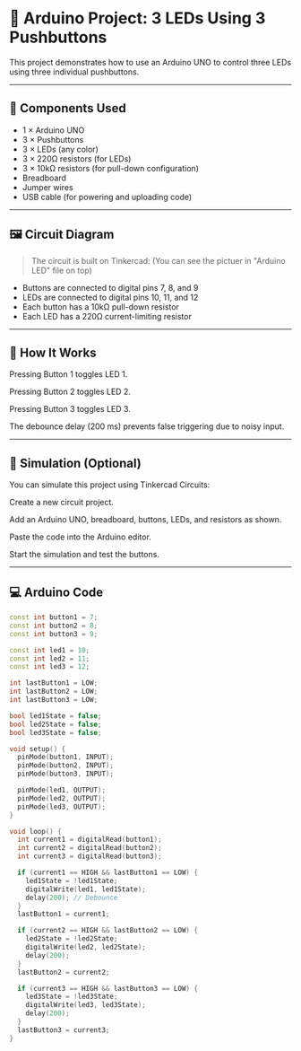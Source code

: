 # 🔘 Arduino Project: 3 LEDs Using 3 Pushbuttons

This project demonstrates how to use an Arduino UNO to control three LEDs using three individual pushbuttons.

---

## 🧰 Components Used

- 1 × Arduino UNO
- 3 × Pushbuttons
- 3 × LEDs (any color)
- 3 × 220Ω resistors (for LEDs)
- 3 × 10kΩ resistors (for pull-down configuration)
- Breadboard
- Jumper wires
- USB cable (for powering and uploading code)

---

## 🖼️ Circuit Diagram

> The circuit is built on Tinkercad: (You can see the pictuer in "Arduino LED" file on top)

- Buttons are connected to digital pins 7, 8, and 9
- LEDs are connected to digital pins 10, 11, and 12
- Each button has a 10kΩ pull-down resistor
- Each LED has a 220Ω current-limiting resistor


---

## 🚀 How It Works
Pressing Button 1 toggles LED 1.

Pressing Button 2 toggles LED 2.

Pressing Button 3 toggles LED 3.

The debounce delay (200 ms) prevents false triggering due to noisy input.

---

## 🧪 Simulation (Optional)
You can simulate this project using Tinkercad Circuits:

Create a new circuit project.

Add an Arduino UNO, breadboard, buttons, LEDs, and resistors as shown.

Paste the code into the Arduino editor.

Start the simulation and test the buttons.

---

## 💻 Arduino Code

```cpp
const int button1 = 7;
const int button2 = 8;
const int button3 = 9;

const int led1 = 10;
const int led2 = 11;
const int led3 = 12;

int lastButton1 = LOW;
int lastButton2 = LOW;
int lastButton3 = LOW;

bool led1State = false;
bool led2State = false;
bool led3State = false;

void setup() {
  pinMode(button1, INPUT);
  pinMode(button2, INPUT);
  pinMode(button3, INPUT);

  pinMode(led1, OUTPUT);
  pinMode(led2, OUTPUT);
  pinMode(led3, OUTPUT);
}

void loop() {
  int current1 = digitalRead(button1);
  int current2 = digitalRead(button2);
  int current3 = digitalRead(button3);

  if (current1 == HIGH && lastButton1 == LOW) {
    led1State = !led1State;
    digitalWrite(led1, led1State);
    delay(200); // Debounce
  }
  lastButton1 = current1;

  if (current2 == HIGH && lastButton2 == LOW) {
    led2State = !led2State;
    digitalWrite(led2, led2State);
    delay(200);
  }
  lastButton2 = current2;

  if (current3 == HIGH && lastButton3 == LOW) {
    led3State = !led3State;
    digitalWrite(led3, led3State);
    delay(200);
  }
  lastButton3 = current3;
}
